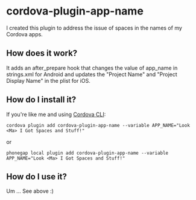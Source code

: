 # cordova-plugin-app-name
I created this plugin to address the issue of spaces in the names of my Cordova apps. 
 
## How does it work?
It adds an after_prepare hook that changes the value of app_name in strings.xml for Android and updates the "Project Name" and 
"Project Display Name" in the plist for iOS.

## How do I install it?

If you're like me and using [Cordova CLI](http://cordova.apache.org/):
```
cordova plugin add cordova-plugin-app-name --variable APP_NAME="Look <Ma> I Got Spaces and Stuff!"
```

or

```
phonegap local plugin add cordova-plugin-app-name --variable APP_NAME="Look <Ma> I Got Spaces and Stuff!"
```

## How do I use it?
Um ... See above :)




